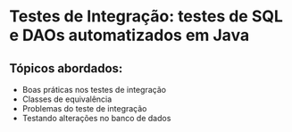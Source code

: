 # Testes de Integração: testes de SQL e DAOs automatizados em Java

## Tópicos abordados:

- Boas práticas nos testes de integração
- Classes de equivalência
- Problemas do teste de integração
- Testando alterações no banco de dados